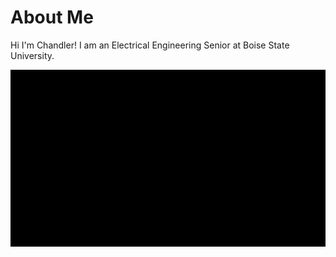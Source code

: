 # About Me
Hi I'm Chandler! I am an Electrical Engineering Senior at Boise State University.

[![Introduction Video](https://github.com/C-Beitia/c-beitia.github.io/blob/main/color.png)](https://www.youtube.com/watch?v=o-YBDTqX_ZU)
